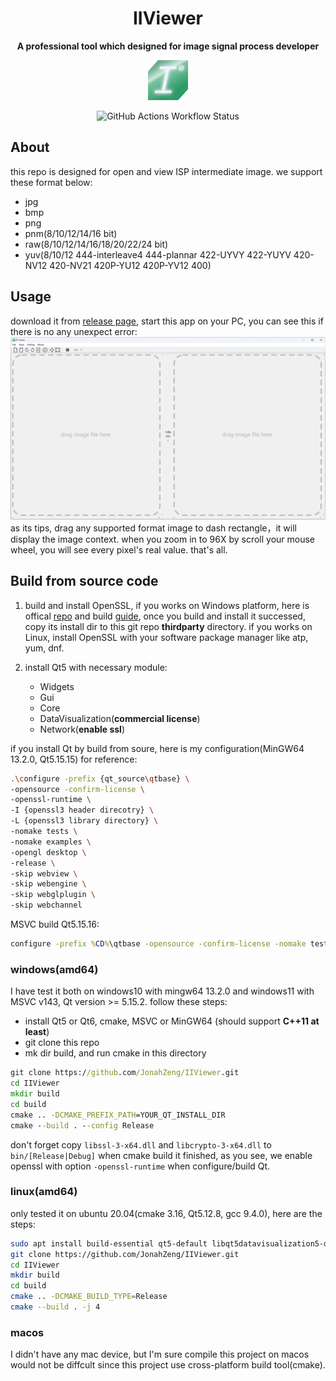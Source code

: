 <h1 align="center">IIViewer</h1>
<p align="center">
    <strong>A professional tool which designed for image signal process developer</strong>
</p>
<p align="center">
    <img src="./icon/64.png" alt="IIViewer icon" width="64"/>
</p>

<p align="center">
    <img src="https://img.shields.io/github/actions/workflow/status/JonahZeng/IIViewer/cmake-windows-platform.yml" alt="GitHub Actions Workflow Status"/>
</p>

## About
this repo is designed for open and view ISP intermediate image. we support these format below:
- jpg
- bmp
- png
- pnm(8/10/12/14/16 bit)
- raw(8/10/12/14/16/18/20/22/24 bit)
- yuv(8/10/12 444-interleave4 444-plannar 422-UYVY 422-YUYV 420-NV12 420-NV21 420P-YU12 420P-YV12 400)

## Usage
download it from [release page](https://github.com/JonahZeng/IIViewer/releases), start this app on your PC, you can see this if there is no any unexpect error:
![main-ui](./doc/image/main-ui.png)
as its tips, drag any supported format image to dash rectangle，it will display the image context. when you zoom in to 96X by scroll your mouse wheel, you will see every pixel's real value.
that's all.

## Build from source code
1. build and install OpenSSL, if you works on Windows platform, here is offical [repo](https://github.com/openssl/openssl) and build [guide](https://github.com/openssl/openssl/blob/master/NOTES-WINDOWS.md), once you build and install it successed, copy its install dir to this git repo **thirdparty** directory. if you works on Linux, install OpenSSL with your software package manager like atp, yum, dnf.

2. install Qt5 with necessary module:
    - Widgets
    - Gui
    - Core 
    - DataVisualization(**commercial license**)
    - Network(**enable ssl**)

if you install Qt by build from soure, here is my configuration(MinGW64 13.2.0, Qt5.15.15) for reference:
```bash
.\configure -prefix {qt_source\qtbase} \
-opensource -confirm-license \
-openssl-runtime \
-I {openssl3 header direcotry} \
-L {openssl3 library directory} \
-nomake tests \
-nomake examples \
-opengl desktop \
-release \
-skip webview \
-skip webengine \
-skip webglplugin \
-skip webchannel 
```
MSVC build Qt5.15.16:
```bat
configure -prefix %CD%\qtbase -opensource -confirm-license -nomake tests -nomake examples -release -skip webview -skip webengine -skip webglplugin -skip webchannel -openssl-runtime -I {openssl3 header direcotry} -L {openssl3 library directory} -make-tool jom -platform win32-msvc
```
### windows(amd64)
I have test it both on windows10 with mingw64 13.2.0 and windows11 with MSVC v143, Qt version >= 5.15.2.
follow these steps:
- install Qt5 or Qt6, cmake, MSVC or MinGW64 (should support **C++11 at least**)
- git clone this repo
- mk dir build, and run cmake in this directory
```bat
git clone https://github.com/JonahZeng/IIViewer.git
cd IIViewer
mkdir build
cd build
cmake .. -DCMAKE_PREFIX_PATH=YOUR_QT_INSTALL_DIR
cmake --build . --config Release
```
don't forget copy `libssl-3-x64.dll` and `libcrypto-3-x64.dll` to `bin/[Release|Debug]` when cmake build it finished, as you see, we enable openssl with option `-openssl-runtime` when configure/build Qt.

### linux(amd64)
only tested it on ubuntu 20.04(cmake 3.16, Qt5.12.8, gcc 9.4.0), here are the steps:
```bash
sudo apt install build-essential qt5-default libqt5datavisualization5-dev cmake libssl-dev
git clone https://github.com/JonahZeng/IIViewer.git
cd IIViewer
mkdir build
cd build
cmake .. -DCMAKE_BUILD_TYPE=Release
cmake --build . -j 4
```

### macos
I didn't have any mac device, but I'm sure compile this project on macos would not be diffcult since this project use cross-platform build tool(cmake).
